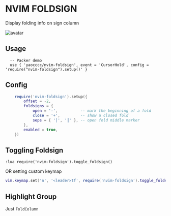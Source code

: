 # NVIM FOLDSIGN

Display folding info on sign column

![avatar](screenshot.png)

## Usage

```plaintext
  -- Packer demo
  use { 'yaocccc/nvim-foldsign', event = 'CursorHold', config = 'require("nvim-foldsign").setup()' }
```

## Config

```lua
    require('nvim-foldsign').setup({
        offset = -2,
        foldsigns = {
            open = '-',          -- mark the beginning of a fold
            close = '+',         -- show a closed fold
            seps = { '│', '┃' }, -- open fold middle marker
        },
        enabled = true,
    })
```

## Toggling Foldsign

```vim
:lua require('nvim-foldsign').toggle_foldsign()
```

OR setting custom keymap

```lua
vim.keymap.set('n', '<leader>tf', require('nvim-foldsign').toggle_foldsign )
```

## Highlight Group

Just `FoldColumn`
